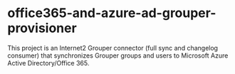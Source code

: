 # office365-and-azure-ad-grouper-provisioner
This project is an Internet2 Grouper connector (full sync and changelog consumer) that synchronizes Grouper groups and users to Microsoft Azure Active Directory/Office 365.
